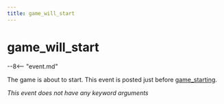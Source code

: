 ```yaml
---
title: game_will_start
---
```


# game_will_start


--8<-- "event.md"

The game is about to start. This event is posted just before
[game_starting](game_starting.md).

*This event does not have any keyword arguments*

